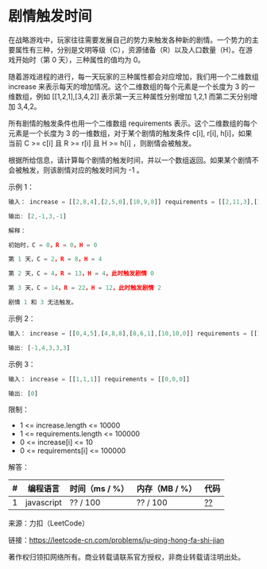 # 剧情触发时间

在战略游戏中，玩家往往需要发展自己的势力来触发各种新的剧情。一个势力的主要属性有三种，分别是文明等级（C），资源储备（R）以及人口数量（H）。在游戏开始时（第 0 天），三种属性的值均为 0。

随着游戏进程的进行，每一天玩家的三种属性都会对应增加，我们用一个二维数组 increase 来表示每天的增加情况。这个二维数组的每个元素是一个长度为 3 的一维数组，例如 [[1,2,1],[3,4,2]] 表示第一天三种属性分别增加 1,2,1 而第二天分别增加 3,4,2。

所有剧情的触发条件也用一个二维数组 requirements 表示。这个二维数组的每个元素是一个长度为 3 的一维数组，对于某个剧情的触发条件 c[i], r[i], h[i]，如果当前 C >= c[i] 且 R >= r[i] 且 H >= h[i] ，则剧情会被触发。

根据所给信息，请计算每个剧情的触发时间，并以一个数组返回。如果某个剧情不会被触发，则该剧情对应的触发时间为 -1 。

示例 1：

``` javascript
输入： increase = [[2,8,4],[2,5,0],[10,9,8]] requirements = [[2,11,3],[15,10,7],[9,17,12],[8,1,14]]

输出: [2,-1,3,-1]

解释：

初始时，C = 0，R = 0，H = 0

第 1 天，C = 2，R = 8，H = 4

第 2 天，C = 4，R = 13，H = 4，此时触发剧情 0

第 3 天，C = 14，R = 22，H = 12，此时触发剧情 2

剧情 1 和 3 无法触发。
```

示例 2：

``` javascript
输入： increase = [[0,4,5],[4,8,8],[8,6,1],[10,10,0]] requirements = [[12,11,16],[20,2,6],[9,2,6],[10,18,3],[8,14,9]]

输出: [-1,4,3,3,3]
```

示例 3：

``` javascript
输入： increase = [[1,1,1]] requirements = [[0,0,0]]

输出: [0]
```

限制：

- 1 <= increase.length <= 10000
- 1 <= requirements.length <= 100000
- 0 <= increase[i] <= 10
- 0 <= requirements[i] <= 100000

解答：

**#**|**编程语言**|**时间（ms / %）**|**内存（MB / %）**|**代码**
--|--|--|--|--
1|javascript|?? / 100|?? / 100|[??](./javascript/ac_v1.js)

来源：力扣（LeetCode）

链接：https://leetcode-cn.com/problems/ju-qing-hong-fa-shi-jian

著作权归领扣网络所有。商业转载请联系官方授权，非商业转载请注明出处。
